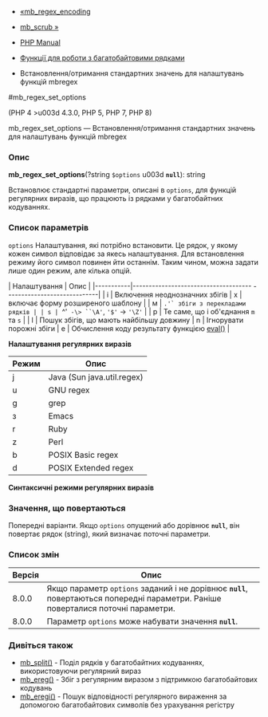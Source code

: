 - [«mb_regex_encoding](function.mb-regex-encoding.md)
- [mb_scrub »](function.mb-scrub.md)

- [PHP Manual](index.md)
- [Функції для роботи з багатобайтовими рядками](ref.mbstring.md)
- Встановлення/отримання стандартних значень для налаштувань функцій
mbregex

#mb_regex_set_options

(PHP 4 \>u003d 4.3.0, PHP 5, PHP 7, PHP 8)

mb_regex_set_options — Встановлення/отримання стандартних значень для
налаштувань функцій mbregex

### Опис

**mb_regex_set_options**(?string `$options` u003d **`null`**): string

Встановлює стандартні параметри, описані в `options`, для функцій
регулярних виразів, що працюють із рядками у багатобайтних кодуваннях.

### Список параметрів

`options`
Налаштування, які потрібно встановити. Це рядок, у якому кожен символ
відповідає за якесь налаштування. Для встановлення режиму його символ повинен
йти останнім. Таким чином, можна задати лише один режим, але
кілька опцій.

| Налаштування | Опис |
|-----------|------------------------------------- -----------------------------|
| i | Включення неоднозначних збігів
| x | включає форму розширеного шаблону |
| м | ``.'` збіги з перекладами рядків |
| s | ``^'` -\> ``\A'`, `'$'` -\> `'\Z'` |
| p | Те саме, що і об'єднання `m` та `s` |
| l | Пошук збігів, що мають найбільшу довжину
| n | Ігнорувати порожні збіги
| e | Обчислення коду результату функцією [eval()](function.eval.md) |

**Налаштування регулярних виразів**

| Режим | Опис |
|-------|----------------------------|
| j | Java (Sun java.util.regex)
| u | GNU regex |
| g | grep |
| з | Emacs
| r | Ruby |
| z | Perl |
| b | POSIX Basic regex |
| d | POSIX Extended regex

**Синтаксичні режими регулярних виразів**

### Значення, що повертаються

Попередні варіанти. Якщо `options` опущений або дорівнює **`null`**, він
повертає рядок (string), який визначає поточні параметри.

### Список змін

| Версія | Опис                                                                                                                              |
| ------ | --------------------------------------------------------------------------------------------------------------------------------- |
| 8.0.0  | Якщо параметр `options` заданий і не дорівнює **`null`**, повертаються попередні параметри. Раніше поверталися поточні параметри. |
| 8.0.0  | Параметр `options` може набувати значення **`null`**.                                                                             |

### Дивіться також

- [mb_split()](function.mb-split.md) - Поділ рядків у
багатобайтних кодуваннях, використовуючи регулярний вираз
- [mb_ereg()](function.mb-ereg.md) - Збіг з регулярним
виразом з підтримкою багатобайтових кодувань
- [mb_eregi()](function.mb-eregi.md) - Пошук відповідності
регулярного вираження за допомогою багатобайтових символів без урахування
регістру

